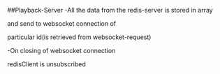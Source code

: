 ##Playback-Server
-All the data from the redis-server is stored in array

 and send to websocket connection of

 particular id(is retrieved from  websocket-request)

-On closing of websocket connection 

 redisClient is unsubscribed
